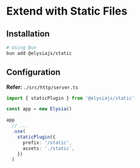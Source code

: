 # Extend with Static Files

## Installation

```sh
# Using Bun
bun add @elysiajs/static
```

## Configuration

**Refer:** `./src/http/server.ts`

```ts
import { staticPlugin } from '@elysiajs/static'

const app = new Elysia()

app
  // ...
  .use(
    staticPlugin({
      prefix: '/static',
      assets: './static',
    })
  )
```

